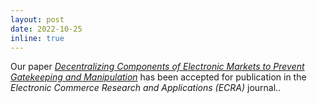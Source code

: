 ```yaml
---
layout: post
date: 2022-10-25
inline: true
---
```


Our paper _[Decentralizing Components of Electronic Markets to Prevent Gatekeeping and Manipulation](https://www.sciencedirect.com/science/article/pii/S156742232200103X)_ has been accepted for publication in the _Electronic Commerce Research and Applications (ECRA)_ journal..
